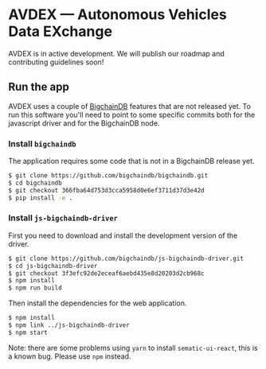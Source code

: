 # AVDEX — Autonomous Vehicles Data EXchange

AVDEX is in active development. We will publish our roadmap and contributing
guidelines soon!

## Run the app

AVDEX uses a couple of [BigchainDB](https://github.com/bigchaindb/bigchaindb) features
that are not released yet. To run this software you'll need to point to some specific
commits both for the javascript driver and for the BigchainDB node.


### Install `bigchaindb`
The application requires some code that is not in a BigchainDB release yet.


```bash
$ git clone https://github.com/bigchaindb/bigchaindb.git
$ cd bigchaindb
$ git checkout 366fba64d753d3cca5958d0e6ef3711d37d3e42d
$ pip install -e .
```

### Install `js-bigchaindb-driver`

First you need to download and install the development
version of the driver.

```bash
$ git clone https://github.com/bigchaindb/js-bigchaindb-driver.git
$ cd js-bigchaindb-driver
$ git checkout 3f3efc92de2eceaf6aebd435e8d20203d2cb968c
$ npm install
$ npm run build
```

Then install the dependencies for the web application.

```bash
$ npm install
$ npm link ../js-bigchaindb-driver
$ npm start
```

Note: there are some problems using `yarn` to install `sematic-ui-react`,
this is a known bug. Please use `npm` instead.
